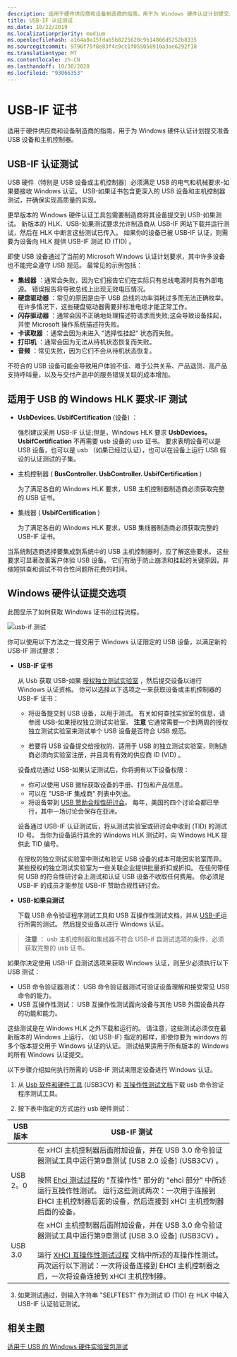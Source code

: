 ```yaml
---
description: 适用于硬件供应商和设备制造商的指南，用于为 Windows 硬件认证计划提交准备 USB 设备和主机控制器。
title: USB-IF 认证测试
ms.date: 10/22/2019
ms.localizationpriority: medium
ms.openlocfilehash: a164a0a15fdab5b8225620c9b14866d5252b8335
ms.sourcegitcommit: 9796f75f8e83f4c9cc1f055056910a3ae6292f18
ms.translationtype: MT
ms.contentlocale: zh-CN
ms.lasthandoff: 10/30/2020
ms.locfileid: "93066353"
---
```

# <a name="usb-if-certification"></a>USB-IF 证书

适用于硬件供应商和设备制造商的指南，用于为 Windows 硬件认证计划提交准备 USB 设备和主机控制器。

## <a name="usb-if-certification-tests"></a>USB-IF 认证测试

USB 硬件（特别是 USB 设备或主机控制器）必须满足 USB 的电气和机械要求-如果要接收 Windows 认证。 USB-如果证书包含更深入的 USB 设备和主机控制器测试，并确保实现高质量的实现。

更早版本的 Windows 硬件认证工具包需要制造商将其设备提交到 USB-如果测试。 新版本的 HLK、USB-如果测试要求允许制造商从 USB-IF 网站下载并运行测试，然后在 HLK 中断言这些测试已传入。 如果你的设备已被 USB-IF 认证，则需要为设备向 HLK 提供 USB-IF 测试 ID (TID) 。

即使 USB 设备通过了当前的 Microsoft Windows 认证计划要求，其中许多设备也不能完全遵守 USB 规范。 最常见的示例包括：

- **集线器** ：通常会失败，因为它们报告它们在实际只有总线电源时具有外部电源。 错误报告将导致总线上出现无效电压情况。
- **硬盘驱动器** ：常见的原因是由于 USB 总线的功率消耗过多而无法正确枚举。 在许多情况下，这些硬盘驱动器需要非标准电缆才能正常工作。
- **闪存驱动器** ：通常会因不正确地处理描述符请求而失败;这会导致设备挂起，并使 Microsoft 操作系统描述符失败。
- **卡读取器** ：通常会因为未进入 "选择性挂起" 状态而失败。
- **打印机** ：通常会因为无法从待机状态恢复而失败。
- **音频** ：常见失败，因为它们不会从待机状态恢复。

不符合的 USB 设备可能会导致用户体验不佳、难于公共关系、产品退货、高产品支持呼叫量，以及与交付产品中的服务错误关联的成本增加。

## <a name="windows-hlk-requirements-for-usb-if-tests"></a>适用于 USB 的 Windows HLK 要求-IF 测试

- **UsbDevices. UsbifCertification** (设备) ：

    强烈建议采用 USB-IF 认证;但是，Windows HLK 要求 **UsbDevices。 UsbifCertification** 不再需要 usb 设备的 usb 证书。 要求表明设备可以是 USB 设备，也可以是 usb （如果已经过认证），也可以在设备上运行 USB 假设的认证测试的子集。

- 主机控制器 ( **BusController. UsbController. UsbifCertification** ) 

    为了满足各自的 Windows HLK 要求，USB 主机控制器制造商必须获取完整的 USB 证书。

- 集线器 ( **UsbifCertification** ) 

    为了满足各自的 Windows HLK 要求，USB 集线器制造商必须获取完整的 USB-IF 证书。

当系统制造商选择要集成到系统中的 USB 主机控制器时，应了解这些要求。 这些要求可显著改善客户体验 USB 设备。 它们有助于防止崩溃和挂起的关键原因，并缩短排查和调试不符合性问题所花费的时间。

## <a name="windows-hardware-certification-submission-options"></a>Windows 硬件认证提交选项

此图显示了如何获取 Windows 证书的过程流程。

![usb-if 测试](images/usbif-testing.png)

你可以使用以下方法之一提交用于 Windows 认证限定的 USB 设备，以满足新的 USB-IF 测试要求：

- **USB-IF 证书**

  从 Usb 获取 USB-如果 [授权独立测试实验室](https://www.usb.org/labs) ，然后提交设备以进行 Windows 认证资格。 你可以选择以下选项之一来获取设备或主机控制器的 USB-IF 证书：

  - 将设备提交到 USB 设备，以用于测试。 有关如何查找实验室的信息，请参阅 USB-如果授权独立测试实验室。
      **注意**  它通常需要一个到两周的授权独立测试实验室来测试单个 USB 设备是否符合 USB 规范。

  - 若要将 USB 设备提交给授权的、适用于 USB 的独立测试实验室，则制造商必须向实验室注册，并且具有有效的供应商 ID (VID) 。

  设备成功通过 USB-如果认证测试后，你将拥有以下设备权限：

  - 你可以使用 USB 徽标获取设备的手册、打包和产品信息。
  - 可以在 "USB-IF 集成商" 列表中列出。
  - 将设备带到 [USB 赞助合规性研讨会](https://www.usb.org/upcoming-events)。 每年，美国的四个讨论会都已举行，其中一场讨论会保存在亚洲。

  设备通过 USB-IF 认证测试后，将从测试实验室或研讨会中收到 (TID) 的测试 ID 号。 当你为设备运行其余的 Windows HLK 测试时，向 Windows HLK 提供此 TID 编号。

  在授权的独立测试实验室中测试和验证 USB 设备的成本可能因实验室而异。 某些授权的独立测试实验室为一些关联企业提供批量折扣或折扣。 在任何带任何 USB 的符合性研讨会上测试和认证 USB 设备不收取任何费用。 你必须是 USB-IF 的成员才能参加 USB-IF 赞助合规性研讨会。

- **USB-如果自测试**

  下载 USB 命令验证程序测试工具和 USB 互操作性测试文档，并从 [USB-IF](https://usb.org/usb32tools)运行所需的测试。 然后提交设备以进行 Windows 认证。

 >**注意** ： usb 主机控制器和集线器不符合 USB-if 自测试选项的条件，必须获取完整的 usb 证书。

  如果你决定使用 USB-IF 自测试选项来获取 Windows 认证，则至少必须执行以下 USB 测试：

  - USB 命令验证器测试： USB 命令验证器测试可验证设备理解和接受常见 USB 命令的能力。
  - USB 互操作性测试： USB 互操作性测试面向设备与其他 USB 外围设备共存的功能和能力。

  这些测试是在 Windows HLK 之外下载和运行的。 请注意，这些测试必须仅在最新版本的 Windows 上运行， (如 USB-IF) 指定的那样，即使你要为 windows 的多个版本提交用于 Windows 认证的认证。 测试结果适用于所有版本的 Windows 的所有 Windows 认证提交。

  以下步骤介绍如何执行所需的 USB-IF 测试来限定设备进行 Windows 认证。

  1. 从 [Usb 软件和硬件工具](https://usb.org/usb32tools) (USB3CV) 和 [互操作性测试文档](https://usb.org/usb-32#anchor_32interop)下载 usb 命令验证程序测试工具。

  2. 按下表中指定的方式运行 usb 硬件测试：

  | USB 版本 | USB-IF 测试 |
  | --- | --- |
  | USB 2。0 | 在 xHCI 主机控制器后面附加设备，并在 USB 3.0 命令验证器测试工具中运行第9章测试 [USB 2.0 设备] (USB3CV) 。 <br><br> 按照 [Ehci 测试过程](https://compliance.usb.org/resources/GoldSuite%20Test%20Procedure.pdf)的 "互操作性" 部分的 "ehci 部分" 中所述运行互操作性测试。 运行这些测试两次：一次用于连接到 EHCI 主机控制器后面的设备，然后连接到 xHCI 主机控制器后面的设备。 |
  | USB 3.0 | 在 xHCI 主机控制器后面附加设备，并在 USB 3.0 命令验证器测试工具中运行第9章测试 [USB 3.0 设备] (USB3CV) 。 <br><br> 运行 [XHCI 互操作性测试过程](https://www.usb.org/document-library/xhci-interoperability-test-procedures-peripherals-hubs-and-hosts-version-096) 文档中所述的互操作性测试。 两次运行以下测试：一次将设备连接到 EHCI 主机控制器之后，一次将设备连接到 xHCI 主机控制器。 |
  
  3. 如果测试通过，则输入字符串 "SELFTEST" 作为测试 ID (TID) 在 HLK 中输入 USB-IF 认证验证测试。

## <a name="related-topics"></a>相关主题

[适用于 USB 的 Windows 硬件实验室包测试](windows-hardware-certification-kit-tests-for-usb.md)

